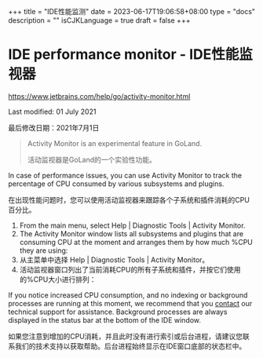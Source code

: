 +++
title = "IDE性能监测"
date = 2023-06-17T19:06:58+08:00
type = "docs"
description = ""
isCJKLanguage = true
draft = false
+++
# IDE performance monitor﻿ - IDE性能监视器

https://www.jetbrains.com/help/go/activity-monitor.html

Last modified: 01 July 2021

最后修改日期：2021年7月1日

> Activity Monitor is an experimental feature in GoLand.
>
> 活动监视器是GoLand的一个实验性功能。

In case of performance issues, you can use Activity Monitor to track the percentage of CPU consumed by various subsystems and plugins.

​	在出现性能问题时，您可以使用活动监视器来跟踪各个子系统和插件消耗的CPU百分比。 

1. From the main menu, select Help | Diagnostic Tools | Activity Monitor.
2. The Activity Monitor window lists all subsystems and plugins that are consuming CPU at the moment and arranges them by how much %CPU they are using:
3. 从主菜单中选择 Help | Diagnostic Tools | Activity Monitor。
4. 活动监视器窗口列出了当前消耗CPU的所有子系统和插件，并按它们使用的%CPU大小进行排列：

If you notice increased CPU consumption, and no indexing or background processes are running at this moment, we recommend that you [contact](https://intellij-support.jetbrains.com/hc/en-us/?intellij-idea) our technical support for assistance. Background processes are always displayed in the status bar at the bottom of the IDE window.

​	如果您注意到增加的CPU消耗，并且此时没有进行索引或后台进程，请建议您联系我们的技术支持以获取帮助。后台进程始终显示在IDE窗口底部的状态栏中。